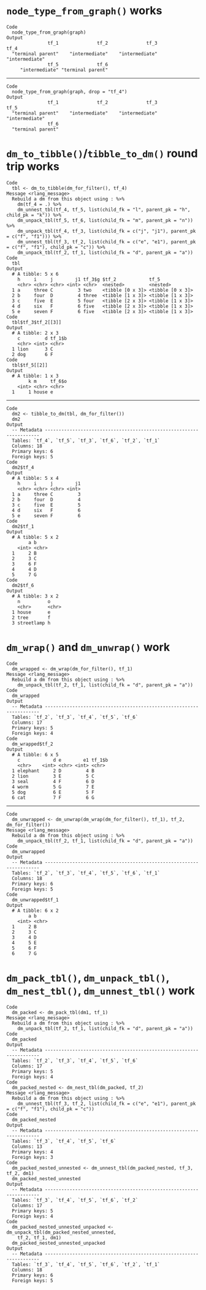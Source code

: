 # `node_type_from_graph()` works

    Code
      node_type_from_graph(graph)
    Output
                   tf_1              tf_2              tf_3              tf_4 
      "terminal parent"    "intermediate"    "intermediate"    "intermediate" 
                   tf_5              tf_6 
         "intermediate" "terminal parent" 

---

    Code
      node_type_from_graph(graph, drop = "tf_4")
    Output
                   tf_1              tf_2              tf_3              tf_5 
      "terminal parent"    "intermediate"    "intermediate"    "intermediate" 
                   tf_6 
      "terminal parent" 

# `dm_to_tibble()`/`tibble_to_dm()` round trip works

    Code
      tbl <- dm_to_tibble(dm_for_filter(), tf_4)
    Message <rlang_message>
      Rebuild a dm from this object using : %>%
        dm(tf_4 = .) %>%
        dm_unnest_tbl(tf_4, tf_5, list(child_fk = "l", parent_pk = "h", child_pk = "k")) %>%
        dm_unpack_tbl(tf_5, tf_6, list(child_fk = "m", parent_pk = "n")) %>%
        dm_unpack_tbl(tf_4, tf_3, list(child_fk = c("j", "j1"), parent_pk = c("f", "f1"))) %>%
        dm_unnest_tbl(tf_3, tf_2, list(child_fk = c("e", "e1"), parent_pk = c("f", "f1"), child_pk = "c")) %>%
        dm_unpack_tbl(tf_2, tf_1, list(child_fk = "d", parent_pk = "a"))
    Code
      tbl
    Output
      # A tibble: 5 x 6
        h     i     j        j1 tf_3$g $tf_2            tf_5            
        <chr> <chr> <chr> <int> <chr>  <nested>         <nested>        
      1 a     three C         3 two    <tibble [0 x 3]> <tibble [0 x 3]>
      2 b     four  D         4 three  <tibble [1 x 3]> <tibble [1 x 3]>
      3 c     five  E         5 four   <tibble [2 x 3]> <tibble [1 x 3]>
      4 d     six   F         6 five   <tibble [2 x 3]> <tibble [1 x 3]>
      5 e     seven F         6 five   <tibble [2 x 3]> <tibble [1 x 3]>
    Code
      tbl$tf_3$tf_2[[3]]
    Output
      # A tibble: 2 x 3
        c         d tf_1$b
        <chr> <int> <chr> 
      1 lion      3 C     
      2 dog       6 F     
    Code
      tbl$tf_5[[2]]
    Output
      # A tibble: 1 x 3
            k m     tf_6$o
        <int> <chr> <chr> 
      1     1 house e     

---

    Code
      dm2 <- tibble_to_dm(tbl, dm_for_filter())
      dm2
    Output
      -- Metadata --------------------------------------------------------------------
      Tables: `tf_4`, `tf_5`, `tf_3`, `tf_6`, `tf_2`, `tf_1`
      Columns: 18
      Primary keys: 6
      Foreign keys: 5
    Code
      dm2$tf_4
    Output
      # A tibble: 5 x 4
        h     i     j        j1
        <chr> <chr> <chr> <int>
      1 a     three C         3
      2 b     four  D         4
      3 c     five  E         5
      4 d     six   F         6
      5 e     seven F         6
    Code
      dm2$tf_1
    Output
      # A tibble: 5 x 2
            a b    
        <int> <chr>
      1     2 B    
      2     3 C    
      3     6 F    
      4     4 D    
      5     7 G    
    Code
      dm2$tf_6
    Output
      # A tibble: 3 x 2
        n          o    
        <chr>      <chr>
      1 house      e    
      2 tree       f    
      3 streetlamp h    

# `dm_wrap()` and `dm_unwrap()` work

    Code
      dm_wrapped <- dm_wrap(dm_for_filter(), tf_1)
    Message <rlang_message>
      Rebuild a dm from this object using : %>%
        dm_unpack_tbl(tf_2, tf_1, list(child_fk = "d", parent_pk = "a"))
    Code
      dm_wrapped
    Output
      -- Metadata --------------------------------------------------------------------
      Tables: `tf_2`, `tf_3`, `tf_4`, `tf_5`, `tf_6`
      Columns: 17
      Primary keys: 5
      Foreign keys: 4
    Code
      dm_wrapped$tf_2
    Output
      # A tibble: 6 x 5
        c            d e        e1 tf_1$b
        <chr>    <int> <chr> <int> <chr> 
      1 elephant     2 D         4 B     
      2 lion         3 E         5 C     
      3 seal         4 F         6 D     
      4 worm         5 G         7 E     
      5 dog          6 E         5 F     
      6 cat          7 F         6 G     

---

    Code
      dm_unwrapped <- dm_unwrap(dm_wrap(dm_for_filter(), tf_1), tf_2, dm_for_filter())
    Message <rlang_message>
      Rebuild a dm from this object using : %>%
        dm_unpack_tbl(tf_2, tf_1, list(child_fk = "d", parent_pk = "a"))
    Code
      dm_unwrapped
    Output
      -- Metadata --------------------------------------------------------------------
      Tables: `tf_2`, `tf_3`, `tf_4`, `tf_5`, `tf_6`, `tf_1`
      Columns: 18
      Primary keys: 6
      Foreign keys: 5
    Code
      dm_unwrapped$tf_1
    Output
      # A tibble: 6 x 2
            a b    
        <int> <chr>
      1     2 B    
      2     3 C    
      3     4 D    
      4     5 E    
      5     6 F    
      6     7 G    

# `dm_pack_tbl()`, `dm_unpack_tbl()`, `dm_nest_tbl()`, `dm_unnest_tbl()` work

    Code
      dm_packed <- dm_pack_tbl(dm1, tf_1)
    Message <rlang_message>
      Rebuild a dm from this object using : %>%
        dm_unpack_tbl(tf_2, tf_1, list(child_fk = "d", parent_pk = "a"))
    Code
      dm_packed
    Output
      -- Metadata --------------------------------------------------------------------
      Tables: `tf_2`, `tf_3`, `tf_4`, `tf_5`, `tf_6`
      Columns: 17
      Primary keys: 5
      Foreign keys: 4
    Code
      dm_packed_nested <- dm_nest_tbl(dm_packed, tf_2)
    Message <rlang_message>
      Rebuild a dm from this object using : %>%
        dm_unnest_tbl(tf_3, tf_2, list(child_fk = c("e", "e1"), parent_pk = c("f", "f1"), child_pk = "c"))
    Code
      dm_packed_nested
    Output
      -- Metadata --------------------------------------------------------------------
      Tables: `tf_3`, `tf_4`, `tf_5`, `tf_6`
      Columns: 13
      Primary keys: 4
      Foreign keys: 3
    Code
      dm_packed_nested_unnested <- dm_unnest_tbl(dm_packed_nested, tf_3, tf_2, dm1)
      dm_packed_nested_unnested
    Output
      -- Metadata --------------------------------------------------------------------
      Tables: `tf_3`, `tf_4`, `tf_5`, `tf_6`, `tf_2`
      Columns: 17
      Primary keys: 5
      Foreign keys: 4
    Code
      dm_packed_nested_unnested_unpacked <- dm_unpack_tbl(dm_packed_nested_unnested,
        tf_2, tf_1, dm1)
      dm_packed_nested_unnested_unpacked
    Output
      -- Metadata --------------------------------------------------------------------
      Tables: `tf_3`, `tf_4`, `tf_5`, `tf_6`, `tf_2`, `tf_1`
      Columns: 18
      Primary keys: 6
      Foreign keys: 5

